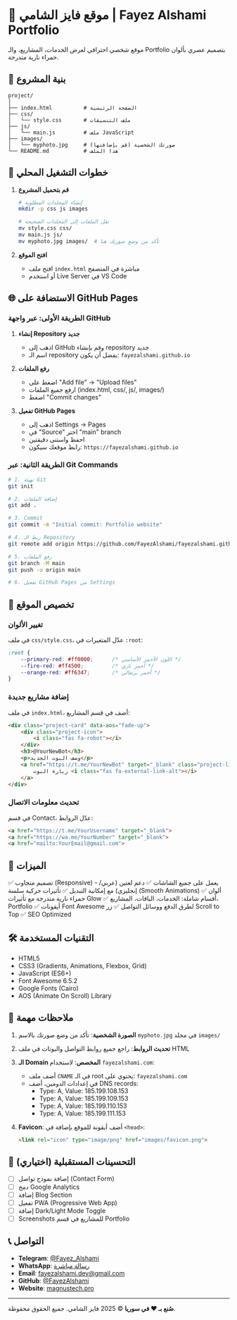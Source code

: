 # 👾 موقع فايز الشامي | Fayez Alshami Portfolio

موقع شخصي احترافي لعرض الخدمات، المشاريع، والـ Portfolio بتصميم عصري بألوان حمراء نارية متدرجة.

## 📁 بنية المشروع

```
project/
│
├── index.html          # الصفحة الرئيسية
├── css/
│   └── style.css       # ملف التنسيقات
├── js/
│   └── main.js         # ملف JavaScript
├── images/
│   └── myphoto.jpg     # صورتك الشخصية (قم بإضافتها)
└── README.md           # هذا الملف
```

## 🚀 خطوات التشغيل المحلي

1. **قم بتحميل المشروع**
   ```bash
   # إنشاء المجلدات المطلوبة
   mkdir -p css js images

   # نقل الملفات إلى المجلدات الصحيحة
   mv style.css css/
   mv main.js js/
   mv myphoto.jpg images/  # تأكد من وضع صورتك هنا
   ```

2. **افتح الموقع**
   - افتح ملف `index.html` مباشرة في المتصفح
   - أو استخدم Live Server في VS Code

## 🌐 الاستضافة على GitHub Pages

### الطريقة الأولى: عبر واجهة GitHub

1. **إنشاء Repository جديد**
   - اذهب إلى GitHub وقم بإنشاء repository جديد
   - اسم الـ repository يفضل أن يكون: `fayezalshami.github.io`

2. **رفع الملفات**
   - اضغط على "Add file" → "Upload files"
   - ارفع جميع الملفات (index.html, css/, js/, images/)
   - اضغط "Commit changes"

3. **تفعيل GitHub Pages**
   - اذهب إلى Settings → Pages
   - في "Source" اختر "main" branch
   - احفظ واستنى دقيقتين
   - رابط موقعك سيكون: `https://fayezalshami.github.io`

### الطريقة الثانية: عبر Git Commands

```bash
# 1. تهيئة Git
git init

# 2. إضافة الملفات
git add .

# 3. Commit
git commit -m "Initial commit: Portfolio website"

# 4. ربط الـ Repository
git remote add origin https://github.com/FayezAlshami/fayezalshami.github.io.git

# 5. رفع الملفات
git branch -M main
git push -u origin main

# 6. تفعيل GitHub Pages من Settings
```

## 🎨 تخصيص الموقع

### تغيير الألوان
في ملف `css/style.css`، عدّل المتغيرات في `:root`:
```css
:root {
    --primary-red: #ff0000;      /* اللون الأحمر الأساسي */
    --fire-red: #ff4500;         /* أحمر ناري */
    --orange-red: #ff6347;       /* أحمر برتقالي */
}
```

### إضافة مشاريع جديدة
في ملف `index.html`، أضف في قسم المشاريع:
```html
<div class="project-card" data-aos="fade-up">
    <div class="project-icon">
        <i class="fas fa-robot"></i>
    </div>
    <h3>@YourNewBot</h3>
    <p>وصف البوت الجديد</p>
    <a href="https://t.me/YourNewBot" target="_blank" class="project-link">
        زيارة البوت <i class="fas fa-external-link-alt"></i>
    </a>
</div>
```

### تحديث معلومات الاتصال
في قسم Contact، عدّل الروابط:
```html
<a href="https://t.me/YourUsername" target="_blank">
<a href="https://wa.me/YourNumber" target="_blank">
<a href="mailto:YourEmail@gmail.com">
```

## 📱 الميزات

✅ تصميم متجاوب (Responsive) - يعمل على جميع الشاشات
✅ دعم لغتين (عربي/إنجليزي) مع إمكانية التبديل
✅ تأثيرات حركية سلسة (Smooth Animations)
✅ ألوان حمراء نارية متدرجة مع تأثيرات Glow
✅ أقسام شاملة: الخدمات، الباقات، المشاريع، Portfolio
✅ أيقونات Font Awesome لطرق الدفع ووسائل التواصل
✅ زر Scroll to Top
✅ SEO Optimized

## 🛠️ التقنيات المستخدمة

- HTML5
- CSS3 (Gradients, Animations, Flexbox, Grid)
- JavaScript (ES6+)
- Font Awesome 6.5.2
- Google Fonts (Cairo)
- AOS (Animate On Scroll) Library

## 📝 ملاحظات مهمة

1. **الصورة الشخصية**: تأكد من وضع صورتك بالاسم `myphoto.jpg` في مجلد `images/`

2. **تحديث الروابط**: راجع جميع روابط التواصل والبوتات في ملف HTML

3. **الـ Domain المخصص**: لاستخدام `fayezalshami.com`:
   - أضف ملف `CNAME` في الـ root يحتوي على: `fayezalshami.com`
   - في إعدادات الدومين، أضف DNS records:
     - Type: A, Value: 185.199.108.153
     - Type: A, Value: 185.199.109.153
     - Type: A, Value: 185.199.110.153
     - Type: A, Value: 185.199.111.153

4. **Favicon**: أضف أيقونة للموقع بإضافة في `<head>`:
   ```html
   <link rel="icon" type="image/png" href="images/favicon.png">
   ```

## 🎯 التحسينات المستقبلية (اختياري)

- [ ] إضافة نموذج تواصل (Contact Form)
- [ ] دمج Google Analytics
- [ ] إضافة Blog Section
- [ ] تفعيل PWA (Progressive Web App)
- [ ] إضافة Dark/Light Mode Toggle
- [ ] Screenshots للمشاريع في قسم Portfolio

## 📞 التواصل

- **Telegram**: [@Fayez_Alshami](https://t.me/Fayez_Alshami)
- **WhatsApp**: [رسالة مباشرة](https://wa.me/message/U4CH4MFWMZF2J1)
- **Email**: fayezalshami.dev@gmail.com
- **GitHub**: [@FayezAlshami](https://github.com/FayezAlshami)
- **Website**: [magnustech.pro](http://magnustech.pro/)

---

**صُنع بـ ❤️ في سوريا**
© 2025 فايز الشامي. جميع الحقوق محفوظة.
